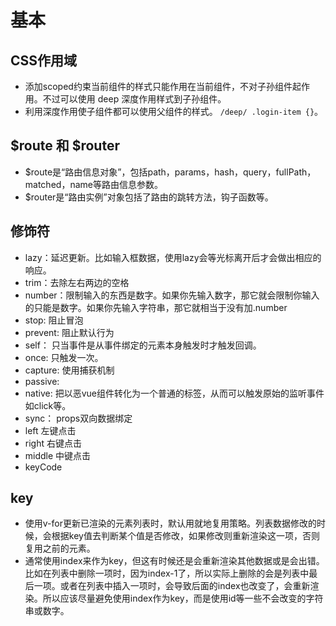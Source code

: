 # 基本


## CSS作用域
 - 添加scoped约束当前组件的样式只能作用在当前组件，不对子孙组件起作用。不过可以使用 deep 深度作用样式到子孙组件。
 - 利用深度作用使子组件都可以使用父组件的样式。 `/deep/ .login-item {}`。

## $route 和 $router
- $route是“路由信息对象”，包括path，params，hash，query，fullPath，matched，name等路由信息参数。
- $router是“路由实例”对象包括了路由的跳转方法，钩子函数等。

## 修饰符
- lazy：延迟更新。比如输入框数据，使用lazy会等光标离开后才会做出相应的响应。
- trim：去除左右两边的空格
- number：限制输入的东西是数字。如果你先输入数字，那它就会限制你输入的只能是数字。如果你先输入字符串，那它就相当于没有加.number
- stop: 阻止冒泡
- prevent: 阻止默认行为
- self： 只当事件是从事件绑定的元素本身触发时才触发回调。
- once: 只触发一次。
- capture: 使用捕获机制
- passive:
- native:  把以恶vue组件转化为一个普通的标签，从而可以触发原始的监听事件如click等。
- sync： props双向数据绑定
- left 左键点击
- right 右键点击
- middle 中键点击
- keyCode

## key
- 使用v-for更新已渲染的元素列表时，默认用就地复用策略。列表数据修改的时候，会根据key值去判断某个值是否修改，如果修改则重新渲染这一项，否则复用之前的元素。
- 通常使用index来作为key，但这有时候还是会重新渲染其他数据或是会出错。比如在列表中删除一项时，因为index-1了，所以实际上删除的会是列表中最后一项。或者在列表中插入一项时，会导致后面的index也改变了，会重新渲染。所以应该尽量避免使用index作为key，而是使用id等一些不会改变的字符串或数字。

